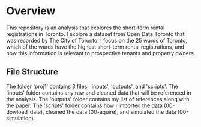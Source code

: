 # Overview

This repository is an analysis that explores the short-term rental registrations in Toronto. I explore a dataset from Open Data Toronto that was recorded by The City of Toronto. I focus on the 25 wards of Toronto, which of the wards have the highest short-term rental registrations, and how this information is relevant to prospective tenants and property owners.

## File Structure

The folder 'proj1' contains 3 files: 'inputs', 'outputs', and 'scripts'. The 'inputs' folder contains any raw and cleaned data that will be referenced in the analysis. The 'outputs' folder contains my list of references along with the paper. The 'scripts' folder contains how I imported the data (00-dowload_data), cleaned the data (00-aquire), and simulated the data (00-simulation).
